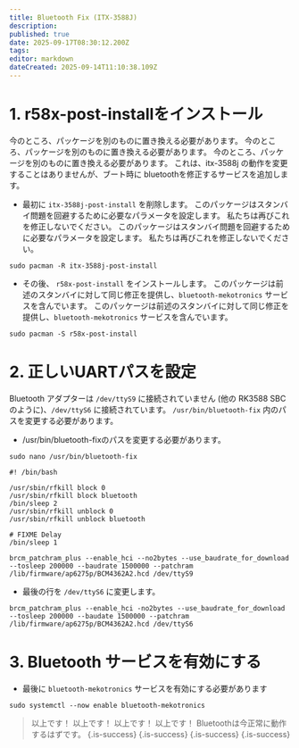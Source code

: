 ```yaml
---
title: Bluetooth Fix (ITX-3588J)
description:
published: true
date: 2025-09-17T08:30:12.200Z
tags:
editor: markdown
dateCreated: 2025-09-14T11:10:38.109Z
---
```


# 1. r58x-post-installをインストール

今のところ、パッケージを別のものに置き換える必要があります。 今のところ、パッケージを別のものに置き換える必要があります。 今のところ、パッケージを別のものに置き換える必要があります。 これは、itx-3588j の動作を変更することはありませんが、ブート時に bluetoothを修正するサービスを追加します。

- 最初に `itx-3588j-post-install` を削除します。 このパッケージはスタンバイ問題を回避するために必要なパラメータを設定します。 私たちは再びこれを修正しないでください。 このパッケージはスタンバイ問題を回避するために必要なパラメータを設定します。 私たちは再びこれを修正しないでください。

```
sudo pacman -R itx-3588j-post-install
```

- その後、 `r58x-post-install` をインストールします。 このパッケージは前述のスタンバイに対して同じ修正を提供し、`bluetooth-mekotronics` サービスを含んでいます。 このパッケージは前述のスタンバイに対して同じ修正を提供し、`bluetooth-mekotronics` サービスを含んでいます。

```
sudo pacman -S r58x-post-install
```

# 2. 正しいUARTパスを設定

Bluetooth アダプターは `/dev/ttyS9` に接続されていません (他の RK3588 SBC のように)、`/dev/ttyS6` に接続されています。 `/usr/bin/bluetooth-fix` 内のパスを変更する必要があります。

- /usr/bin/bluetooth-fixのパスを変更する必要があります。

```
sudo nano /usr/bin/bluetooth-fix
```

```
#! /bin/bash

/usr/sbin/rfkill block 0
/usr/sbin/rfkill block bluetooth
/bin/sleep 2
/usr/sbin/rfkill unblock 0
/usr/sbin/rfkill unblock bluetooth

# FIXME Delay
/bin/sleep 1

brcm_patchram_plus --enable_hci --no2bytes --use_baudrate_for_download --tosleep 200000 --baudrate 1500000 --patchram /lib/firmware/ap6275p/BCM4362A2.hcd /dev/ttyS9
```

- 最後の行を `/dev/ttyS6` に変更します。

```
brcm_patchram_plus --enable_hci -no2bytes --use_baudrate_for_download --tosleep 200000 --baudate 1500000 --patchram /lib/firmware/ap6275p/BCM4362A2.hcd /dev/ttyS6
```

# 3. Bluetooth サービスを有効にする

- 最後に `bluetooth-mekotronics` サービスを有効にする必要があります

```
sudo systemctl --now enable bluetooth-mekotronics
```

> 以上です！ 以上です！ 以上です！ 以上です！ Bluetoothは今正常に動作するはずです。
> {.is-success}
> {.is-success}
> {.is-success}
> {.is-success}
